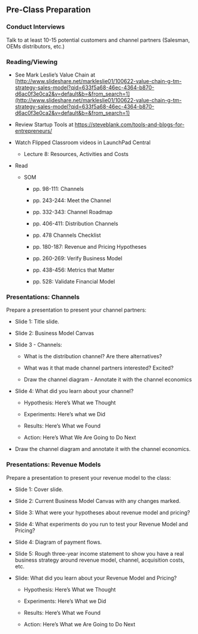 ## Pre-Class Preparation

### Conduct Interviews

Talk to at least 10-15 potential customers and channel partners (Salesman, OEMs distributors, etc.)

### Reading/Viewing

* See Mark Leslie’s Value Chain at [http://www.slideshare.net/markleslie01/100622-value-chain-g-tm-strategy-sales-model?qid=633f5a68-46ec-4364-b870-d6ac0f3e0ca2&v=default&b=&from_search=1](http://www.slideshare.net/markleslie01/100622-value-chain-g-tm-strategy-sales-model?qid=633f5a68-46ec-4364-b870-d6ac0f3e0ca2&v=default&b=&from_search=1)

* Review Startup Tools at https://steveblank.com/tools-and-blogs-for-entrepreneurs/ 

* Watch Flipped Classroom videos in LaunchPad Central

    * Lecture 8: Resources, Activities and Costs

* Read

    * SOM 

        * pp. 98-111: Channels 

        * pp. 243-244: Meet the Channel

        * pp. 332-343: Channel Roadmap 

        * pp. 406-411: Distribution Channels

        * pp. 478 Channels Checklist

        * pp. 180-187: Revenue and Pricing Hypotheses

        * pp. 260-269: Verify Business Model

        * pp. 438-456: Metrics that Matter

        * pp. 528: Validate Financial Model
 
### Presentations: Channels

Prepare a presentation to present your channel partners:

* Slide 1: Title slide.

* Slide 2: Business Model Canvas

* Slide 3 - Channels: 

    * What is the distribution channel? Are there alternatives?

    * What was it that made channel partners interested? Excited?

    * Draw the channel diagram - Annotate it with the channel economics

* Slide 4: What did you learn about your channel?

    * Hypothesis: Here’s What we Thought

    * Experiments: Here’s what we Did

    * Results: Here’s What we Found

    * Action: Here’s What We Are Going to Do Next

* Draw the channel diagram and annotate it with the channel economics.

### Presentations: Revenue Models

Prepare a presentation to present your revenue model to the class:

* Slide 1: Cover slide.

* Slide 2: Current Business Model Canvas with any changes marked.

* Slide 3: What were your hypotheses about revenue model and pricing?

* Slide 4: What experiments do you run to test your Revenue Model and Pricing?

* Slide 4: Diagram of payment flows.

* Slide 5: Rough three-year income statement to show you have a real business strategy around revenue model, channel, acquisition costs, etc. 

* Slide: What did you learn about your Revenue Model and Pricing?

    *  Hypothesis:  Here’s What we Thought

    *  Experiments:  Here’s What we Did

    *  Results:  Here’s What we Found

    * Action:  Here’s What we Are Going to Do Next
